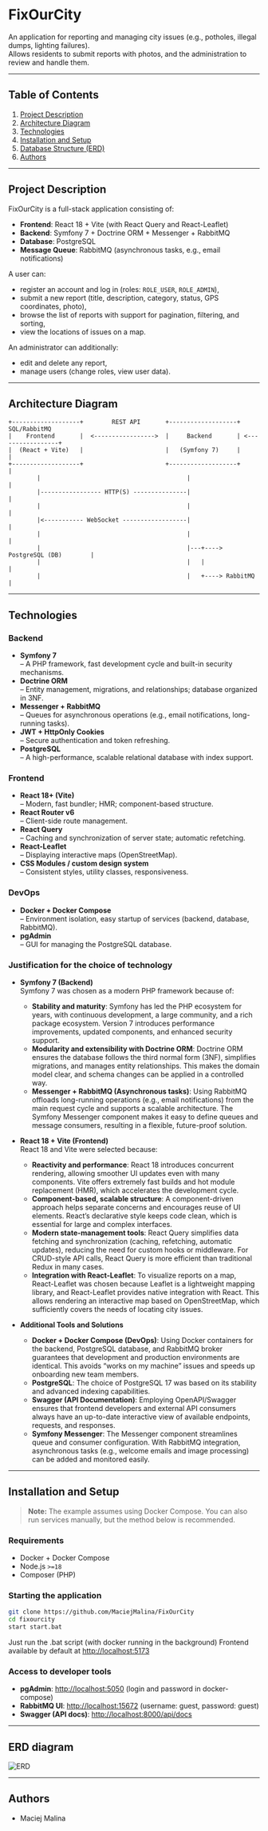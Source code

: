 # FixOurCity

An application for reporting and managing city issues (e.g., potholes, illegal dumps, lighting failures).  
Allows residents to submit reports with photos, and the administration to review and handle them.

---

## Table of Contents

1. [Project Description](#project-description)  
2. [Architecture Diagram](#architecture-diagram)  
3. [Technologies](#technologies)  
4. [Installation and Setup](#installation-and-setup)  
5. [Database Structure (ERD)](#database-structure-erd)  
6. [Authors](#authors)  

---

## Project Description

FixOurCity is a full-stack application consisting of:
- **Frontend**: React 18 + Vite (with React Query and React-Leaflet)  
- **Backend**: Symfony 7 + Doctrine ORM + Messenger + RabbitMQ  
- **Database**: PostgreSQL  
- **Message Queue**: RabbitMQ (asynchronous tasks, e.g., email notifications)

A user can:
- register an account and log in (roles: `ROLE_USER`, `ROLE_ADMIN`),
- submit a new report (title, description, category, status, GPS coordinates, photo),
- browse the list of reports with support for pagination, filtering, and sorting,
- view the locations of issues on a map.

An administrator can additionally:
- edit and delete any report,
- manage users (change roles, view user data).

---

## Architecture Diagram
```
+-------------------+        REST API       +-------------------+        SQL/RabbitMQ
|    Frontend       |  <----------------->  |     Backend       | <-----------------+
|  (React + Vite)   |                       |   (Symfony 7)     |                   |
+-------------------+                       +-------------------+                   |
        |                                         |                                 |
        |----------------- HTTP(S) ---------------|                                 |
        |                                         |                                 |
        |<----------- WebSocket ------------------|                                 |
        |                                         |                                 |
        |                                         |---+----> PostgreSQL (DB)        |
        |                                         |   |                             |
        |                                         |   +----> RabbitMQ               |
```
---

## Technologies

### Backend

- **Symfony 7**  
  – A PHP framework, fast development cycle and built-in security mechanisms.  
- **Doctrine ORM**  
  – Entity management, migrations, and relationships; database organized in 3NF.  
- **Messenger + RabbitMQ**  
  – Queues for asynchronous operations (e.g., email notifications, long-running tasks).  
- **JWT + HttpOnly Cookies**  
  – Secure authentication and token refreshing.  
- **PostgreSQL**  
  – A high-performance, scalable relational database with index support.

### Frontend

- **React 18+ (Vite)**  
  – Modern, fast bundler; HMR; component-based structure.  
- **React Router v6**  
  – Client-side route management.  
- **React Query**  
  – Caching and synchronization of server state; automatic refetching.  
- **React-Leaflet**  
  – Displaying interactive maps (OpenStreetMap).  
- **CSS Modules / custom design system**  
  – Consistent styles, utility classes, responsiveness.

### DevOps

- **Docker + Docker Compose**  
  – Environment isolation, easy startup of services (backend, database, RabbitMQ).  
- **pgAdmin**  
  – GUI for managing the PostgreSQL database.

### Justification for the choice of technology

- **Symfony 7 (Backend)**  
  Symfony 7 was chosen as a modern PHP framework because of:  
  - **Stability and maturity**: Symfony has led the PHP ecosystem for years, with continuous development, a large community, and a rich package ecosystem. Version 7 introduces performance improvements, updated components, and enhanced security support.   
  - **Modularity and extensibility with Doctrine ORM**: Doctrine ORM ensures the database follows the third normal form (3NF), simplifies migrations, and manages entity relationships. This makes the domain model clear, and schema changes can be applied in a controlled way.  
  - **Messenger + RabbitMQ (Asynchronous tasks)**: Using RabbitMQ offloads long-running operations (e.g., email notifications) from the main request cycle and supports a scalable architecture. The Symfony Messenger component makes it easy to define queues and message consumers, resulting in a flexible, future-proof solution.

- **React 18 + Vite (Frontend)**  
  React 18 and Vite were selected because:  
  - **Reactivity and performance**: React 18 introduces concurrent rendering, allowing smoother UI updates even with many components. Vite offers extremely fast builds and hot module replacement (HMR), which accelerates the development cycle.  
  - **Component-based, scalable structure**: A component-driven approach helps separate concerns and encourages reuse of UI elements. React’s declarative style keeps code clean, which is essential for large and complex interfaces.  
  - **Modern state-management tools**: React Query simplifies data fetching and synchronization (caching, refetching, automatic updates), reducing the need for custom hooks or middleware. For CRUD-style API calls, React Query is more efficient than traditional Redux in many cases.  
  - **Integration with React-Leaflet**: To visualize reports on a map, React-Leaflet was chosen because Leaflet is a lightweight mapping library, and React-Leaflet provides native integration with React. This allows rendering an interactive map based on OpenStreetMap, which sufficiently covers the needs of locating city issues.  

- **Additional Tools and Solutions**  
  - **Docker + Docker Compose (DevOps)**: Using Docker containers for the backend, PostgreSQL database, and RabbitMQ broker guarantees that development and production environments are identical. This avoids “works on my machine” issues and speeds up onboarding new team members.  
  - **PostgreSQL**: The choice of PostgreSQL 17 was based on its stability and advanced indexing capabilities.   
  - **Swagger (API Documentation)**: Employing OpenAPI/Swagger ensures that frontend developers and external API consumers always have an up-to-date interactive view of available endpoints, requests, and responses.  
  - **Symfony Messenger**: The Messenger component streamlines queue and consumer configuration. With RabbitMQ integration, asynchronous tasks (e.g., welcome emails and image processing) can be added and monitored easily.

---

## Installation and Setup

> **Note:** The example assumes using Docker Compose. You can also run services manually, but the method below is recommended.

### Requirements

- Docker + Docker Compose  
- Node.js `>=18`  
- Composer (PHP)  

### Starting the application

```bash
git clone https://github.com/MaciejMalina/FixOurCity
cd fixourcity
start start.bat
```

Just run the .bat script (with docker running in the background)
Frontend available by default at [http://localhost:5173](http://localhost:5173)

### Access to developer tools

- **pgAdmin**: [http://localhost:5050](http://localhost:5050) (login and password in docker-compose)
- **RabbitMQ UI**: [http://localhost:15672](http://localhost:15672) (username: guest, password: guest)
- **Swagger (API docs)**: [http://localhost:8000/api/docs](http://localhost:8000/api/docs)

---

## ERD diagram

![ERD](ERD.png)

---

## Authors

- Maciej Malina



